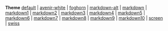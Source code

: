 **Theme** [default](?theme=default) | [avenir-white](?theme=avenir-white) | [foghorn](?theme=foghorn) | [markdown-alt](?theme=markdown-alt) | [markdown](?theme=markdown) | [markdown1](?theme=markdown1) | [markdown2](?theme=markdown2) | [markdown3](?theme=markdown3) | [markdown4](?theme=markdown4) | [markdown5](?theme=markdown5) | [markdown6](?theme=markdown6) | [markdown7](?theme=markdown7) | [markdown8](?theme=markdown8) | [markdown9](?theme=markdown9) | [markdown10](?theme=markdown10) | [screen](?theme=screen) | [swiss](?theme=swiss)
